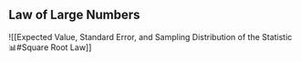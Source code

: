 ## Law of Large Numbers
![[Expected Value, Standard Error, and Sampling Distribution of the Statistic📊#Square Root Law]]